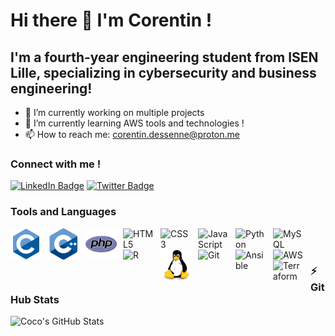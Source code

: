 # Hi there 👋 I'm Corentin !

## I'm a fourth-year engineering student from ISEN Lille, specializing in cybersecurity and business engineering!

- 🔭 I’m currently working on multiple projects
- 🌱 I’m currently learning AWS tools and technologies !
- 📫 How to reach me: corentin.dessenne@proton.me

### Connect with me !

[![LinkedIn Badge](https://img.shields.io/badge/linkedin-%230077B5.svg?&style=for-the-badge&logo=linkedin&logoColor=white)](https://www.linkedin.com/in/corentin-dessenne/)
[![Twitter Badge](https://img.shields.io/badge/Twitter-1DA1F2?style=for-the-badge&logo=twitter&logoColor=white)](https://twitter.com/Coco_Dsn)

### Tools and Languages

<img align="left" alt="C" width="50px" src="https://raw.githubusercontent.com/devicons/devicon/v2.14.0/icons/c/c-original.svg" style="padding-right:10px;" />
<img align="left" alt="C++" width="50px" src="https://raw.githubusercontent.com/devicons/devicon/v2.14.0/icons/cplusplus/cplusplus-original.svg" style="padding-right:10px;" />
<img align="left" alt="PHP" width="50px" src="https://raw.githubusercontent.com/devicons/devicon/v2.14.0/icons/php/php-original.svg" style="padding-right:10px;" />
<img align="left" alt="HTML5" width="50px" src="https://cdn.jsdelivr.net/gh/devicons/devicon/icons/html5/html5-original.svg" style="padding-right:10px;" />
<img align="left" alt="CSS3" width="50px" src="https://cdn.jsdelivr.net/gh/devicons/devicon/icons/css3/css3-original.svg" style="padding-right:10px;" />
<img align="left" alt="JavaScript" width="50px" src="https://cdn.jsdelivr.net/gh/devicons/devicon/icons/javascript/javascript-original.svg" style="padding-right:10px;" />
<img align="left" alt="Python" width="50px" src="https://cdn.jsdelivr.net/gh/devicons/devicon/icons/python/python-original.svg" style="padding-right:10px;" />
<img align="left" alt="MySQL" width="50px" src="https://cdn.jsdelivr.net/gh/devicons/devicon/icons/mysql/mysql-original.svg" style="padding-right:10px;" />
<img align="left" alt="R" width="50px" src="https://cdn.jsdelivr.net/gh/devicons/devicon/icons/r/r-original.svg" style="padding-right:10px;" />
<img align="left" alt="Linux" width="50px" src="https://raw.githubusercontent.com/devicons/devicon/v2.14.0/icons/linux/linux-original.svg" style="padding-right:10px;" />
<img align="left" alt="Git" width="50px" src="https://cdn.jsdelivr.net/gh/devicons/devicon/icons/git/git-original.svg" style="padding-right:10px;" />
<img align="left" alt="Ansible" width="50px" src="https://cdn.jsdelivr.net/gh/devicons/devicon/icons/ansible/ansible-original-wordmark.svg" style="padding-right:10px;" />
<img align="left" alt="AWS" width="50px" src="https://cdn.jsdelivr.net/gh/devicons/devicon/icons/amazonwebservices/amazonwebservices-original-wordmark.svg" style="padding-right:10px;" />
<img align="left" alt="Terraform" width="50px" src="https://cdn.jsdelivr.net/gh/devicons/devicon/icons/terraform/terraform-original.svg" style="padding-right:10px;" />

<br/>
<br/>

### :zap: GitHub Stats</summary>
<img align="left" alt="Coco's GitHub Stats" src="https://github-readme-stats.vercel.app/api?username=corentindessenne&show_icons=true&hide_border=false&title_color=ff652f&icon_color=FFE400&bg_color=09131B&text_color=ffffff&border_color=0c1a25"/>
